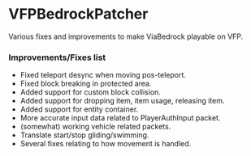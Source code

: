 # VFPBedrockPatcher
Various fixes and improvements to make ViaBedrock playable on VFP.

### Improvements/Fixes list
- Fixed teleport desync when moving pos-teleport.
- Fixed block breaking in protected area.
- Added support for custom block collision.
- Added support for dropping item, item usage, releasing item.
- Added support for entity container.
- More accurate input data related to PlayerAuthInput packet.
- (somewhat) working vehicle related packets.
- Translate start/stop gliding/swimming.
- Several fixes relating to how movement is handled.
